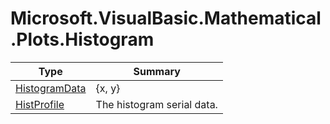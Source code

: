﻿
# Microsoft.VisualBasic.Mathematical.Plots.Histogram

|Type|Summary|
|----|-------|
|<a href="#" onClick="load('/docs/Microsoft.VisualBasic.Mathematical.Plots.Histogram/HistogramData.md')">HistogramData</a>|{x, y}|
|<a href="#" onClick="load('/docs/Microsoft.VisualBasic.Mathematical.Plots.Histogram/HistProfile.md')">HistProfile</a>|The histogram serial data.|

